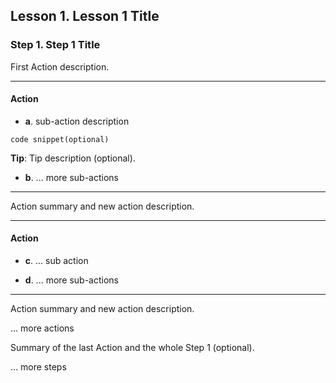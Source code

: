 ## Lesson 1. Lesson 1 Title

### Step 1. Step 1 Title

First Action description.

<hr data-action="start" />

#### Action

* **a**. sub-action description

```
code snippet(optional)
```

**Tip**: Tip description (optional).

* **b**. ... more sub-actions

<hr data-action="end" />

Action summary and new action description.

<hr data-action="start" />

#### Action

* **c**. ... sub action

* **d**. ... more sub-actions

<hr data-action="end" />

Action summary and new action description.

... more actions

Summary of the last Action and the whole Step 1 (optional).

... more steps